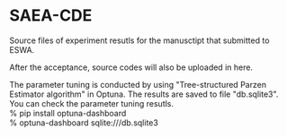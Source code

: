 # SAEA-CDE
Source files of experiment resutls for the manusctipt that submitted to ESWA.

After the acceptance, source codes will also be uploaded in here.

The parameter tuning is conducted by using "Tree-structured Parzen Estimator algorithm" in Optuna.
The results are saved to file "db.sqlite3".
You can check the parameter tuning resutls.   
% pip install optuna-dashboard   
% optuna-dashboard sqlite:///db.sqlite3   
 
